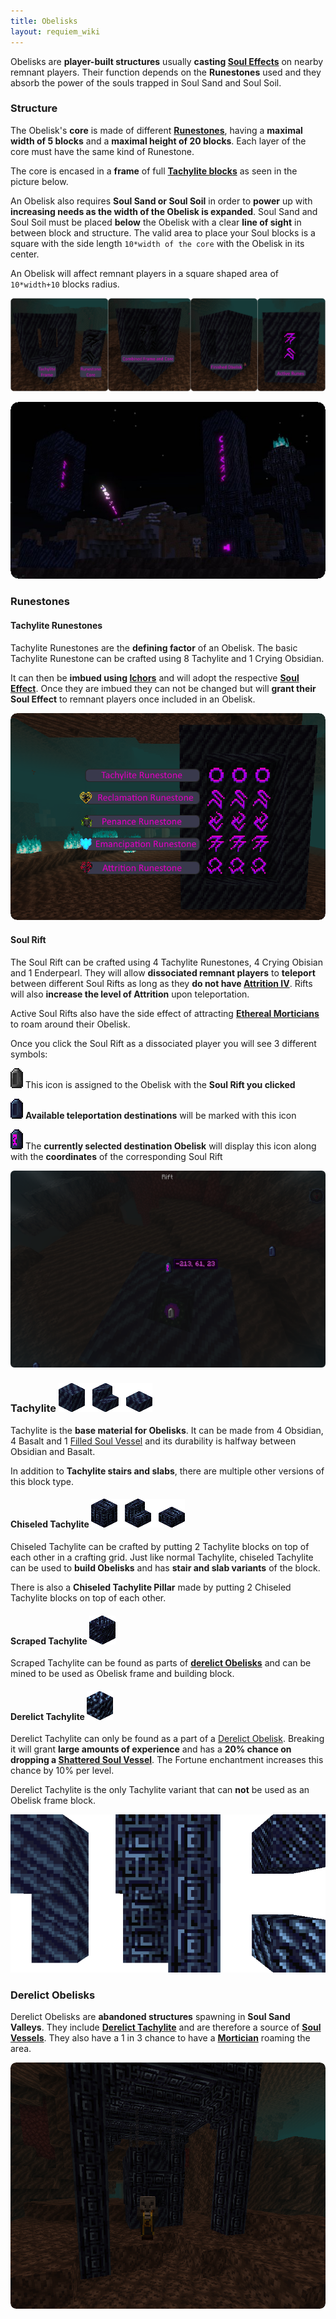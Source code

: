 ```yaml
---
title: Obelisks
layout: requiem_wiki
---
```


Obelisks are **player-built structures** usually **casting [Soul Effects](effects)** on nearby remnant players.
Their function depends on the **Runestones** used and they absorb the power of the souls trapped in Soul Sand and Soul Soil.

### Structure

The Obelisk's **core** is made of different [**Runestones**](#runestones), having a **maximal width of 5 blocks** and a **maximal height of 20 blocks**.
Each layer of the core must have the same kind of Runestone.

The core is encased in a **frame** of full [**Tachylite blocks**](#tachylite----) as seen in the picture below.

An Obelisk also requires **Soul Sand or Soul Soil** in order to **power** up with **increasing needs as the width of the Obelisk is expanded**.
Soul Sand and Soul Soil must be placed **below** the Obelisk with a clear **line of sight** in between block and structure.
The valid area to place your Soul blocks is a square with the side length `10*width of the core` with the Obelisk in its center.

An Obelisk will affect remnant players in a square shaped area of `10*width+10` blocks radius.

![Obelisk Tutorial](img/ObeliskTutorial.png)

![Obelisks](img/ObeliskPreview.png)



### Runestones

#### Tachylite Runestones

Tachylite Runestones are the **defining factor** of an Obelisk.
The basic Tachylite Runestone can be crafted using 8 Tachylite and 1 Crying Obsidian.

It can then be **imbued using [Ichors](soul-vessels#ichor-vessels)** and will adopt the respective **[Soul Effect](effects)**.
Once they are imbued they can not be changed but will **grant their Soul Effect** to remnant players once included in an Obelisk.

![Runestones](img/RunestonesIcons.png)

#### Soul Rift

The Soul Rift can be crafted using 4 Tachylite Runestones, 4 Crying Obisian and 1 Enderpearl.
They will allow **dissociated remnant players** to **teleport** between different Soul Rifts as long as they **do not have [Attrition IV](effects#attrition)**.
Rifts will also **increase the level of Attrition** upon teleportation.

Active Soul Rifts also have the side effect of attracting [**Ethereal Morticians**](mortician#ethereal-mortician) to roam around their Obelisk.

Once you click the Soul Rift as a dissociated player you will see 3 different symbols:

![Rift Icon](img/RiftIconInactive.png) This icon is assigned to the Obelisk with the **Soul Rift you clicked**

![Rift Icon](img/RiftIconNeutral.png) **Available teleportation destinations** will be marked with this icon

![Rift Icon](img/RiftIconActive.png) The **currently selected destination Obelisk** will display this icon along with the **coordinates** of the corresponding Soul Rift

![Rift Menu](img/RiftMenu.png)



### Tachylite    ![Tachylite](img/Tachylite.png)

Tachylite is the **base material for Obelisks**. It can be made from 4 Obsidian, 4 Basalt and 1 [Filled Soul Vessel](soul-vessels#filled-soul-vessel) and its durability is halfway between Obsidian and Basalt.

In addition to **Tachylite stairs and slabs**, there are multiple other versions of this block type.

#### Chiseled Tachylite    ![Chiseled Tachylite](img/ChiseledTachylite.png)

Chiseled Tachylite can be crafted by putting 2 Tachylite blocks on top of each other in a crafting grid. Just like normal Tachylite, chiseled Tachylite can be used to **build Obelisks** and has **stair and slab variants** of the block.

There is also a **Chiseled Tachylite Pillar** made by putting 2 Chiseled Tachylite blocks on top of each other.

#### Scraped Tachylite    ![Scraped Tachylite](img/ScrapedTachylite.png)

Scraped Tachylite can be found as parts of [**derelict Obelisks**](#derelict-obelisks) and can be mined to be used as Obelisk frame and building block.

#### Derelict Tachylite    ![Derelict Tachylite](img/DerelictTachylite.png)

Derelict Tachylite can only be found as a part of a [Derelict Obelisk](#derelict-obelisks). Breaking it will grant **large amounts of experience** and has a **20% chance on dropping a [Shattered Soul Vessel](soul-vessels/shattered-soul-vessel)**. The Fortune enchantment increases this chance by 10% per level.

Derelict Tachylite is the only Tachylite variant that can **not** be used as an Obelisk frame block.



![Tachylite Blocks](img/TachyliteBlocks.png)

### Derelict Obelisks

Derelict Obelisks are **abandoned structures** spawning in **Soul Sand Valleys**. They include [**Derelict Tachylite**](#derelict-tachylite----) and are therefore a source of [**Soul Vessels**](soul-vessels). They also have a 1 in 3 chance to have a [**Mortician**](mortician) roaming the area.

![Derelict Obelisk](img/DerelictObelisk.png)
